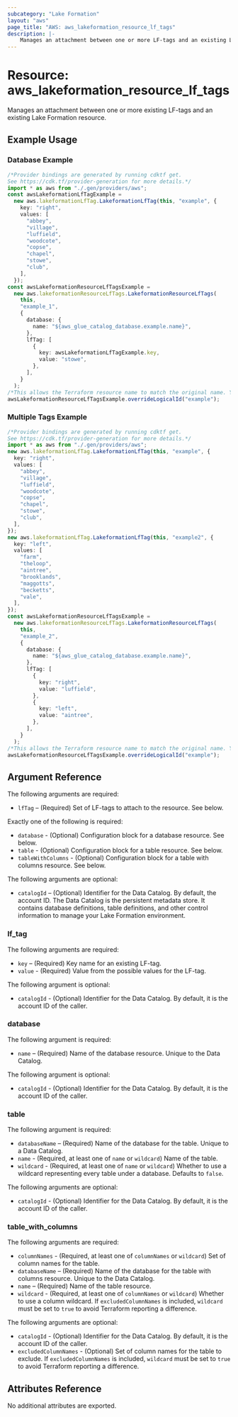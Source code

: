 ```yaml
---
subcategory: "Lake Formation"
layout: "aws"
page_title: "AWS: aws_lakeformation_resource_lf_tags"
description: |-
    Manages an attachment between one or more LF-tags and an existing Lake Formation resource.
---
```


# Resource: aws\_lakeformation\_resource\_lf\_tags

Manages an attachment between one or more existing LF-tags and an existing Lake Formation resource.

## Example Usage

### Database Example

```typescript
/*Provider bindings are generated by running cdktf get.
See https://cdk.tf/provider-generation for more details.*/
import * as aws from "./.gen/providers/aws";
const awsLakeformationLfTagExample =
  new aws.lakeformationLfTag.LakeformationLfTag(this, "example", {
    key: "right",
    values: [
      "abbey",
      "village",
      "luffield",
      "woodcote",
      "copse",
      "chapel",
      "stowe",
      "club",
    ],
  });
const awsLakeformationResourceLfTagsExample =
  new aws.lakeformationResourceLfTags.LakeformationResourceLfTags(
    this,
    "example_1",
    {
      database: {
        name: "${aws_glue_catalog_database.example.name}",
      },
      lfTag: [
        {
          key: awsLakeformationLfTagExample.key,
          value: "stowe",
        },
      ],
    }
  );
/*This allows the Terraform resource name to match the original name. You can remove the call if you don't need them to match.*/
awsLakeformationResourceLfTagsExample.overrideLogicalId("example");

```

### Multiple Tags Example

```typescript
/*Provider bindings are generated by running cdktf get.
See https://cdk.tf/provider-generation for more details.*/
import * as aws from "./.gen/providers/aws";
new aws.lakeformationLfTag.LakeformationLfTag(this, "example", {
  key: "right",
  values: [
    "abbey",
    "village",
    "luffield",
    "woodcote",
    "copse",
    "chapel",
    "stowe",
    "club",
  ],
});
new aws.lakeformationLfTag.LakeformationLfTag(this, "example2", {
  key: "left",
  values: [
    "farm",
    "theloop",
    "aintree",
    "brooklands",
    "maggotts",
    "becketts",
    "vale",
  ],
});
const awsLakeformationResourceLfTagsExample =
  new aws.lakeformationResourceLfTags.LakeformationResourceLfTags(
    this,
    "example_2",
    {
      database: {
        name: "${aws_glue_catalog_database.example.name}",
      },
      lfTag: [
        {
          key: "right",
          value: "luffield",
        },
        {
          key: "left",
          value: "aintree",
        },
      ],
    }
  );
/*This allows the Terraform resource name to match the original name. You can remove the call if you don't need them to match.*/
awsLakeformationResourceLfTagsExample.overrideLogicalId("example");

```

## Argument Reference

The following arguments are required:

* `lfTag` – (Required) Set of LF-tags to attach to the resource. See below.

Exactly one of the following is required:

* `database` - (Optional) Configuration block for a database resource. See below.
* `table` - (Optional) Configuration block for a table resource. See below.
* `tableWithColumns` - (Optional) Configuration block for a table with columns resource. See below.

The following arguments are optional:

* `catalogId` – (Optional) Identifier for the Data Catalog. By default, the account ID. The Data Catalog is the persistent metadata store. It contains database definitions, table definitions, and other control information to manage your Lake Formation environment.

### lf\_tag

The following arguments are required:

* `key` – (Required) Key name for an existing LF-tag.
* `value` - (Required) Value from the possible values for the LF-tag.

The following argument is optional:

* `catalogId` - (Optional) Identifier for the Data Catalog. By default, it is the account ID of the caller.

### database

The following argument is required:

* `name` – (Required) Name of the database resource. Unique to the Data Catalog.

The following argument is optional:

* `catalogId` - (Optional) Identifier for the Data Catalog. By default, it is the account ID of the caller.

### table

The following argument is required:

* `databaseName` – (Required) Name of the database for the table. Unique to a Data Catalog.
* `name` - (Required, at least one of `name` or `wildcard`) Name of the table.
* `wildcard` - (Required, at least one of `name` or `wildcard`) Whether to use a wildcard representing every table under a database. Defaults to `false`.

The following arguments are optional:

* `catalogId` - (Optional) Identifier for the Data Catalog. By default, it is the account ID of the caller.

### table\_with\_columns

The following arguments are required:

* `columnNames` - (Required, at least one of `columnNames` or `wildcard`) Set of column names for the table.
* `databaseName` – (Required) Name of the database for the table with columns resource. Unique to the Data Catalog.
* `name` – (Required) Name of the table resource.
* `wildcard` - (Required, at least one of `columnNames` or `wildcard`) Whether to use a column wildcard. If `excludedColumnNames` is included, `wildcard` must be set to `true` to avoid Terraform reporting a difference.

The following arguments are optional:

* `catalogId` - (Optional) Identifier for the Data Catalog. By default, it is the account ID of the caller.
* `excludedColumnNames` - (Optional) Set of column names for the table to exclude. If `excludedColumnNames` is included, `wildcard` must be set to `true` to avoid Terraform reporting a difference.

## Attributes Reference

No additional attributes are exported.
